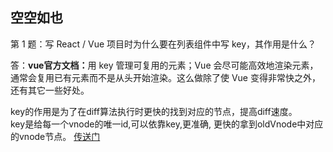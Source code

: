 ## 空空如也

第 1 题：写 React / Vue 项目时为什么要在列表组件中写 key，其作用是什么？<br>

答：<b>vue官方文档：</b>用 key 管理可复用的元素；Vue 会尽可能高效地渲染元素，通常会复用已有元素而不是从头开始渲染。这么做除了使 Vue 变得非常快之外，还有其它一些好处。<br>

key的作用是为了在diff算法执行时更快的找到对应的节点，提高diff速度。<br>
key是给每一个vnode的唯一id,可以依靠key,更准确, 更快的拿到oldVnode中对应的vnode节点。
<a href='https://github.com/Advanced-Frontend/Daily-Interview-Question/issues/1'>传送门</a>
